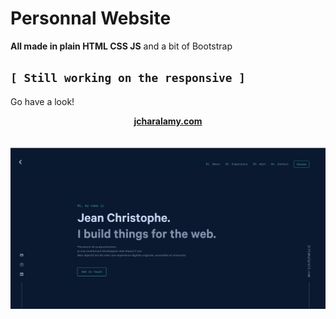 # Personnal Website

**All made in plain HTML CSS JS** and a bit of Bootstrap
<br>

`[ Still working on the responsive ]`
<br>
----
Go have a look! 
<center><b><a href="https://jcharalamy.com">jcharalamy.com</a></b></center>
<br><br>
<img src="./img/pic_readme_cv-min.png"/>
